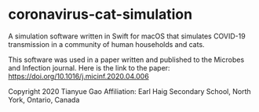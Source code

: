 # coronavirus-cat-simulation
A simulation software written in Swift for macOS that simulates COVID-19 transmission in a community of human households and cats.

This software was used in a paper written and published to the Microbes and Infection journal. Here is the link to the paper: https://doi.org/10.1016/j.micinf.2020.04.006

Copyright 2020 Tianyue Gao
Affiliation: Earl Haig Secondary School, North York, Ontario, Canada
